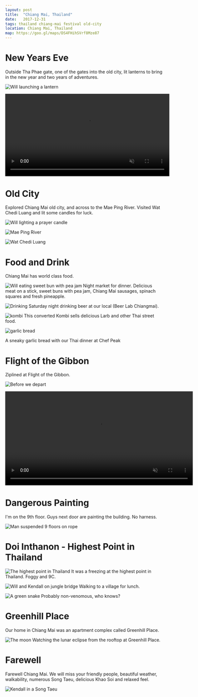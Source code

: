 ```yaml
---
layout: post
title:  "Chiang Mai, Thailand"
date:   2017-12-31
tags: thailand chiang-mai festival old-city
location: Chiang Mai, Thailand
map: https://goo.gl/maps/DS4FHihSVrf8Mze87
---
```


New Years Eve
=============
Outside Tha Phae gate, one of the gates into the old city,
lit lanterns to bring in the new year and two years of adventures.

![Will launching a lantern](/photos/chiang-mai/will-lantern.jpg)

<video controls muted="true" width="525" src="/photos/chiang-mai/lanterns.mov">
</video>

Old City
========
Explored Chiang Mai old city, and across to the Mae Ping River.
Visited Wat Chedi Luang and lit some candles for luck.

![Will lighting a prayer candle](/photos/chiang-mai/will-candle.jpg)

![Mae Ping River](/photos/chiang-mai/mae-ping.jpg)

![Wat Chedi Luang](/photos/chiang-mai/wat.jpg)

Food and Drink
==============
Chiang Mai has world class food.

![Will eating sweet bun with pea jam](/photos/chiang-mai/night-market.jpg)
Night market for dinner. Delicious meat on a stick, sweet buns with pea jam,
Chiang Mai sausages, spinach squares and fresh pineapple.

![Drinking](/photos/chiang-mai/beer.jpg)
Saturday night drinking beer at our local (Beer Lab Chiangmai).

![kombi](/photos/chiang-mai/kombi.jpg)
This converted Kombi sells delicious Larb and other Thai street food.

![garlic bread](/photos/chiang-mai/garlic-bread.jpg)

A sneaky garlic bread with our Thai dinner at Chef Peak

Flight of the Gibbon
====================
Ziplined at Flight of the Gibbon.

![Before we depart](/photos/chiang-mai/gibbon.jpg)

<video controls muted="true" width="600" src="/photos/chiang-mai/will-gibbon.mov">
</video>

Dangerous Painting
==================
I'm on the 9th floor. Guys next door are painting the building. No harness.

![Man suspended 9 floors on rope](/photos/chiang-mai/painter.jpg)

Doi Inthanon - Highest Point in Thailand
========================================
![The highest point in Thailand](/photos/chiang-mai/top-of-thailand.jpg)
It was a freezing at the highest point in Thailand.  Foggy and 9C.

![Will and Kendall on jungle bridge](/photos/chiang-mai/jungle-bridge.jpg)
Walking to a village for lunch.

![A green snake](/photos/chiang-mai/green-snake.jpg)
Probably non-venomous, who knows?

Greenhill Place
===============
Our home in Chiang Mai was an apartment complex called Greenhill Place.

![The moon](/photos/chiang-mai/moon.jpg)
Watching the lunar eclipse from the rooftop at Greenhill Place.

Farewell
========
Farewell Chiang Mai. We will miss your friendly people, beautiful weather,
walkability, numerous Song Taeu, delicious Khao Soi and relaxed feel.

![Kendall in a Song Taeu](/photos/chiang-mai/farewell.jpg)
